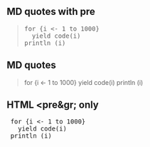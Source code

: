 ## MD quotes with pre

><pre>
> for {i <- 1 to 1000} 
>   yield code(i)
> println (i)
></pre>

## MD quotes
>
> for {i <- 1 to 1000} 
>   yield code(i)
> println (i)
>

## HTML &lt;pre&gr; only 
<pre>
 for {i <- 1 to 1000} 
   yield code(i)
 println (i)
</pre>

